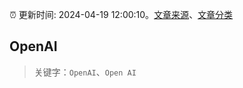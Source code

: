 :alarm_clock: 更新时间: 2024-04-19 12:00:10。[文章来源](/README.md)、[文章分类](/TAGS.md)

## OpenAI


> 关键字：`OpenAI`、`Open AI`



